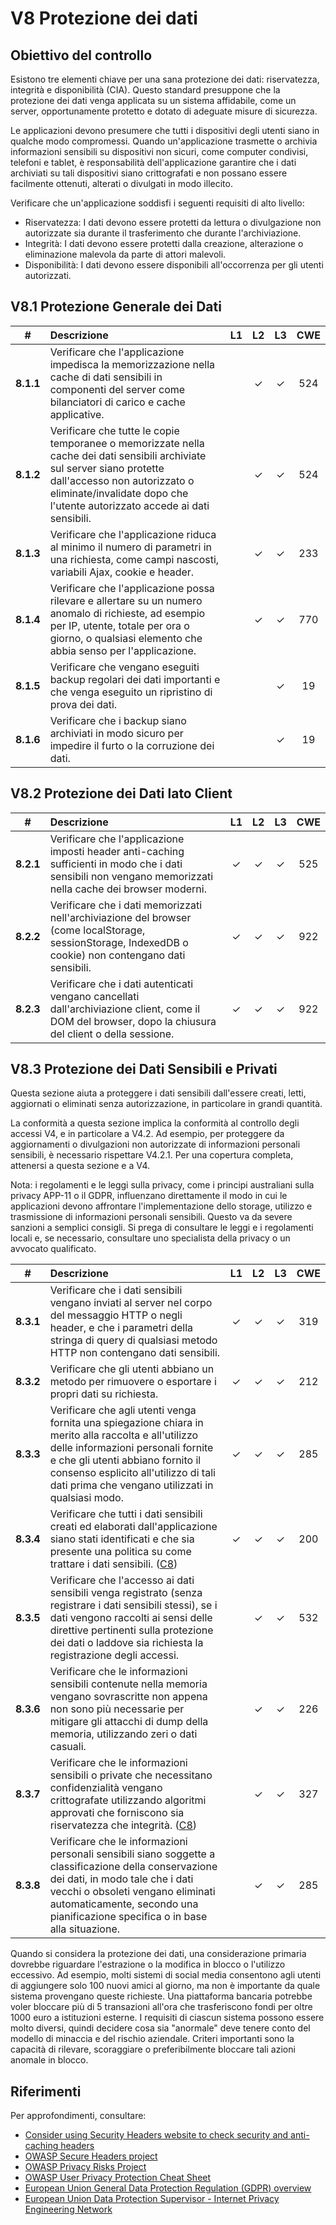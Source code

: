 # V8 Protezione dei dati

## Obiettivo del controllo

Esistono tre elementi chiave per una sana protezione dei dati: riservatezza, integrità e disponibilità (CIA). Questo standard presuppone che la protezione dei dati venga applicata su un sistema affidabile, come un server, opportunamente protetto e dotato di adeguate misure di sicurezza.

Le applicazioni devono presumere che tutti i dispositivi degli utenti siano in qualche modo compromessi. Quando un'applicazione trasmette o archivia informazioni sensibili su dispositivi non sicuri, come computer condivisi, telefoni e tablet, è responsabilità dell'applicazione garantire che i dati archiviati su tali dispositivi siano crittografati e non possano essere facilmente ottenuti, alterati o divulgati in modo illecito.

Verificare che un'applicazione soddisfi i seguenti requisiti di alto livello:

* Riservatezza: I dati devono essere protetti da lettura o divulgazione non autorizzate sia durante il trasferimento che durante l'archiviazione.
* Integrità: I dati devono essere protetti dalla creazione, alterazione o eliminazione malevola da parte di attori malevoli.
* Disponibilità: I dati devono essere disponibili all'occorrenza per gli utenti autorizzati.

## V8.1 Protezione Generale dei Dati

| # | Descrizione | L1 | L2 | L3 | CWE |
| :---: | :--- | :---: | :---:| :---: | :---: |
| **8.1.1** | Verificare che l'applicazione impedisca la memorizzazione nella cache di dati sensibili in componenti del server come bilanciatori di carico e cache applicative. | | ✓ | ✓ | 524 |
| **8.1.2** | Verificare che tutte le copie temporanee o memorizzate nella cache dei dati sensibili archiviate sul server siano protette dall'accesso non autorizzato o eliminate/invalidate dopo che l'utente autorizzato accede ai dati sensibili. | | ✓ | ✓ | 524 |
| **8.1.3** | Verificare che l'applicazione riduca al minimo il numero di parametri in una richiesta, come campi nascosti, variabili Ajax, cookie e header. | | ✓ | ✓ | 233 |
| **8.1.4** | Verificare che l'applicazione possa rilevare e allertare su un numero anomalo di richieste, ad esempio per IP, utente, totale per ora o giorno, o qualsiasi elemento che abbia senso per l'applicazione. | | ✓ | ✓ | 770 |
| **8.1.5** | Verificare che vengano eseguiti backup regolari dei dati importanti e che venga eseguito un ripristino di prova dei dati. | | | ✓ | 19 |
| **8.1.6** | Verificare che i backup siano archiviati in modo sicuro per impedire il furto o la corruzione dei dati. | | | ✓ | 19 |

## V8.2 Protezione dei Dati lato Client

| # | Descrizione | L1 | L2 | L3 | CWE |
| :---: | :--- | :---: | :---:| :---: | :---: |
| **8.2.1** | Verificare che l'applicazione imposti header anti-caching sufficienti in modo che i dati sensibili non vengano memorizzati nella cache dei browser moderni. | ✓ | ✓ | ✓ | 525 |
| **8.2.2** | Verificare che i dati memorizzati nell'archiviazione del browser (come localStorage, sessionStorage, IndexedDB o cookie) non contengano dati sensibili. | ✓ | ✓ | ✓ | 922 |
| **8.2.3** | Verificare che i dati autenticati vengano cancellati dall'archiviazione client, come il DOM del browser, dopo la chiusura del client o della sessione. | ✓ | ✓ | ✓ | 922 |

## V8.3 Protezione dei Dati Sensibili e Privati

Questa sezione aiuta a proteggere i dati sensibili dall'essere creati, letti, aggiornati o eliminati senza autorizzazione, in particolare in grandi quantità.

La conformità a questa sezione implica la conformità al controllo degli accessi V4, e in particolare a V4.2. Ad esempio, per proteggere da aggiornamenti o divulgazioni non autorizzate di informazioni personali sensibili, è necessario rispettare V4.2.1. Per una copertura completa, attenersi a questa sezione e a V4.

Nota: i regolamenti e le leggi sulla privacy, come i principi australiani sulla privacy APP-11 o il GDPR, influenzano direttamente il modo in cui le applicazioni devono affrontare l'implementazione dello storage, utilizzo e trasmissione di informazioni personali sensibili. Questo va da severe sanzioni a semplici consigli. Si prega di consultare le leggi e i regolamenti locali e, se necessario, consultare uno specialista della privacy o un avvocato qualificato.

| # | Descrizione | L1 | L2 | L3 | CWE |
| :---: | :--- | :---: | :---:| :---: | :---: |
| **8.3.1** | Verificare che i dati sensibili vengano inviati al server nel corpo del messaggio HTTP o negli header, e che i parametri della stringa di query di qualsiasi metodo HTTP non contengano dati sensibili. | ✓ | ✓ | ✓ | 319 |
| **8.3.2** | Verificare che gli utenti abbiano un metodo per rimuovere o esportare i propri dati su richiesta. | ✓ | ✓ | ✓ | 212 |
| **8.3.3** | Verificare che agli utenti venga fornita una spiegazione chiara in merito alla raccolta e all'utilizzo delle informazioni personali fornite e che gli utenti abbiano fornito il consenso esplicito all'utilizzo di tali dati prima che vengano utilizzati in qualsiasi modo. | ✓ | ✓ | ✓ | 285 |
| **8.3.4** | Verificare che tutti i dati sensibili creati ed elaborati dall'applicazione siano stati identificati e che sia presente una politica su come trattare i dati sensibili. ([C8](https://owasp.org/www-project-proactive-controls/#div-numbering)) | ✓ | ✓ | ✓ | 200 |
| **8.3.5** | Verificare che l'accesso ai dati sensibili venga registrato (senza registrare i dati sensibili stessi), se i dati vengono raccolti ai sensi delle direttive pertinenti sulla protezione dei dati o laddove sia richiesta la registrazione degli accessi. | | ✓ | ✓ | 532 |
| **8.3.6** | Verificare che le informazioni sensibili contenute nella memoria vengano sovrascritte non appena non sono più necessarie per mitigare gli attacchi di dump della memoria, utilizzando zeri o dati casuali. | | ✓ | ✓ | 226 |
| **8.3.7** | Verificare che le informazioni sensibili o private che necessitano confidenzialità vengano crittografate utilizzando algoritmi approvati che forniscono sia riservatezza che integrità. ([C8](https://owasp.org/www-project-proactive-controls/#div-numbering)) | | ✓ | ✓ | 327 |
| **8.3.8** | Verificare che le informazioni personali sensibili siano soggette a classificazione della conservazione dei dati, in modo tale che i dati vecchi o obsoleti vengano eliminati automaticamente, secondo una pianificazione specifica o in base alla situazione. | | ✓ | ✓ | 285 |

Quando si considera la protezione dei dati, una considerazione primaria dovrebbe riguardare l'estrazione o la modifica in blocco o l'utilizzo eccessivo. Ad esempio, molti sistemi di social media consentono agli utenti di aggiungere solo 100 nuovi amici al giorno, ma non è importante da quale sistema provengano queste richieste. Una piattaforma bancaria potrebbe voler bloccare più di 5 transazioni all'ora che trasferiscono fondi per oltre 1000 euro a istituzioni esterne. I requisiti di ciascun sistema possono essere molto diversi, quindi decidere cosa sia "anormale" deve tenere conto del modello di minaccia e del rischio aziendale. Criteri importanti sono la capacità di rilevare, scoraggiare o preferibilmente bloccare tali azioni anomale in blocco.

## Riferimenti

Per approfondimenti, consultare:

* [Consider using Security Headers website to check security and anti-caching headers](https://securityheaders.io)
* [OWASP Secure Headers project](https://owasp.org/www-project-secure-headers/)
* [OWASP Privacy Risks Project](https://owasp.org/www-project-top-10-privacy-risks/)
* [OWASP User Privacy Protection Cheat Sheet](https://cheatsheetseries.owasp.org/cheatsheets/User_Privacy_Protection_Cheat_Sheet.html)
* [European Union General Data Protection Regulation (GDPR) overview](https://edps.europa.eu/data-protection_en)
* [European Union Data Protection Supervisor - Internet Privacy Engineering Network](https://edps.europa.eu/data-protection/ipen-internet-privacy-engineering-network_en)
